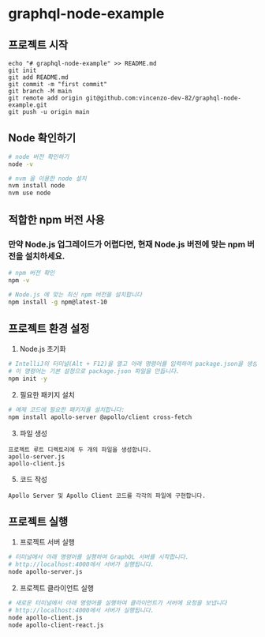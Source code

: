 # graphql-node-example
## 프로젝트 시작
```
echo "# graphql-node-example" >> README.md
git init
git add README.md
git commit -m "first commit"
git branch -M main
git remote add origin git@github.com:vincenzo-dev-82/graphql-node-example.git
git push -u origin main
```

## Node 확인하기
``` bash
# node 버전 확인하기
node -v

# nvm 을 이용한 node 설치
nvm install node
nvm use node
```

## 적합한 npm 버전 사용
### 만약 Node.js 업그레이드가 어렵다면, 현재 Node.js 버전에 맞는 npm 버전을 설치하세요.
``` bash
# npm 버전 확인
npm -v

# Node.js 에 맞는 최신 npm 버전을 설치합니다
npm install -g npm@latest-10
```


## 프로젝트 환경 설정

1. Node.js 초기화
``` bash
# IntelliJ의 터미널(Alt + F12)을 열고 아래 명령어를 입력하여 package.json을 생성합니다:
# 이 명령어는 기본 설정으로 package.json 파일을 만듭니다.
npm init -y
```

2. 필요한 패키지 설치
``` bash
# 예제 코드에 필요한 패키지를 설치합니다:
npm install apollo-server @apollo/client cross-fetch
```

3. 파일 생성
``` 
프로젝트 루트 디렉토리에 두 개의 파일을 생성합니다.
apollo-server.js
apollo-client.js
```

5. 코드 작성
``` 
Apollo Server 및 Apollo Client 코드를 각각의 파일에 구현합니다.
``` 

## 프로젝트 실행

1. 프로젝트 서버 실행
``` bash
# 터미널에서 아래 명령어를 실행하여 GraphQL 서버를 시작합니다.
# http://localhost:4000에서 서버가 실행됩니다.
node apollo-server.js
``` 

2. 프로젝트 클라이언트 실행
``` bash
# 새로운 터미널에서 아래 명령어를 실행하여 클라이언트가 서버에 요청을 보냅니다
# http://localhost:4000에서 서버가 실행됩니다.
node apollo-client.js
node apollo-client-react.js
``` 
